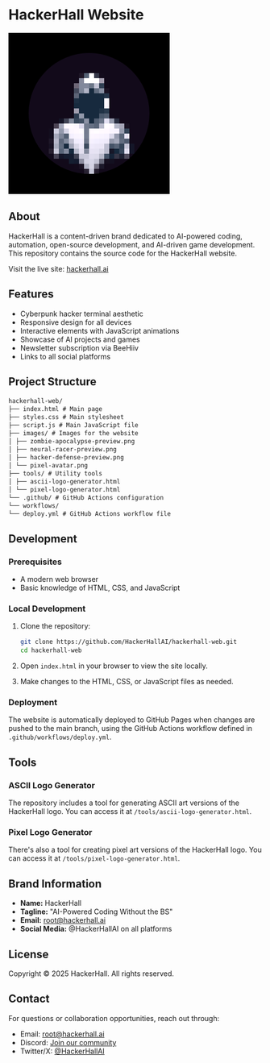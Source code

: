 # HackerHall Website

![HackerHall Logo](images/pixel-avatar.png)

## About

HackerHall is a content-driven brand dedicated to AI-powered coding, automation, open-source development, and AI-driven game development. This repository contains the source code for the HackerHall website.

Visit the live site: [hackerhall.ai](https://hackerhall.ai)

## Features

- Cyberpunk hacker terminal aesthetic
- Responsive design for all devices
- Interactive elements with JavaScript animations
- Showcase of AI projects and games
- Newsletter subscription via BeeHiiv
- Links to all social platforms

## Project Structure 
``` 
hackerhall-web/
├── index.html # Main page
├── styles.css # Main stylesheet
├── script.js # Main JavaScript file
├── images/ # Images for the website
│ ├── zombie-apocalypse-preview.png
│ ├── neural-racer-preview.png
│ ├── hacker-defense-preview.png
│ └── pixel-avatar.png
├── tools/ # Utility tools
│ ├── ascii-logo-generator.html
│ └── pixel-logo-generator.html
└── .github/ # GitHub Actions configuration
└── workflows/
└── deploy.yml # GitHub Actions workflow file
```

## Development

### Prerequisites

- A modern web browser
- Basic knowledge of HTML, CSS, and JavaScript

### Local Development

1. Clone the repository:
   ```bash
   git clone https://github.com/HackerHallAI/hackerhall-web.git
   cd hackerhall-web
   ```

2. Open `index.html` in your browser to view the site locally.

3. Make changes to the HTML, CSS, or JavaScript files as needed.

### Deployment

The website is automatically deployed to GitHub Pages when changes are pushed to the main branch, using the GitHub Actions workflow defined in `.github/workflows/deploy.yml`.

## Tools

### ASCII Logo Generator

The repository includes a tool for generating ASCII art versions of the HackerHall logo. You can access it at `/tools/ascii-logo-generator.html`.

### Pixel Logo Generator

There's also a tool for creating pixel art versions of the HackerHall logo. You can access it at `/tools/pixel-logo-generator.html`.

## Brand Information

- **Name:** HackerHall
- **Tagline:** "AI-Powered Coding Without the BS"
- **Email:** [root@hackerhall.ai](mailto:root@hackerhall.ai)
- **Social Media:** @HackerHallAI on all platforms

## License

Copyright © 2025 HackerHall. All rights reserved.

## Contact

For questions or collaboration opportunities, reach out through:
- Email: [root@hackerhall.ai](mailto:root@hackerhall.ai)
- Discord: [Join our community](https://discordapp.com/users/1303022238077026439)
- Twitter/X: [@HackerHallAI](https://x.com/HackerHallAI)
